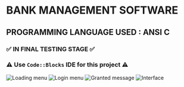# BANK MANAGEMENT SOFTWARE
## PROGRAMMING LANGUAGE USED : ANSI C
### :white_check_mark: IN FINAL TESTING STAGE :white_check_mark:
### :warning: Use `Code::Blocks` IDE for this project :warning:

![Loading menu](https://cwithsharad.github.io/BMS/loading.PNG)
![Login menu](https://cwithsharad.github.io/BMS/login_screen.PNG)
![Granted message](https://cwithsharad.github.io/BMS/granted.PNG)
![Interface](https://cwithsharad.github.io/BMS/interface.PNG)
